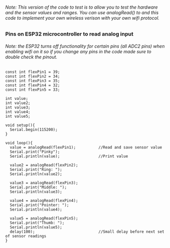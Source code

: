 ###### Note: This version of the code to test is to allow you to test the hardware and the sensor values and ranges. You can use analogRead() to and this code to implement your own wireless verison with your own wifi protocol.

### Pins on ESP32 microcontroller to read analog input 
###### Note: the ESP32 turns off functionality for certain pins (all ADC2 pins) when enabling wifi on it so if you change any pins in the code made sure to double check the pinout. 

    const int flexPin1 = 39; 
    const int flexPin2 = 34; 
    const int flexPin3 = 35; 
    const int flexPin4 = 32; 
    const int flexPin5 = 33; 
    
    int value; 
    int value2; 
    int value3; 
    int value4; 
    int value5; 
    
    void setup(){
      Serial.begin(115200); 
    }
    
    void loop(){
      value = analogRead(flexPin1);          //Read and save sensor value 
      Serial.print("Pinky"); 
      Serial.println(value);                 //Print value
    
      value2 = analogRead(flexPin2);         
      Serial.print("Ring: ");
      Serial.println(value2);       
    
      value3 = analogRead(flexPin3);         
      Serial.print("Middle: ");
      Serial.println(value3);       
    
      value4 = analogRead(flexPin4);        
      Serial.print("Pointer: ");
      Serial.println(value4);       
    
      value5 = analogRead(flexPin5);       
      Serial.print("Thumb: ");
      Serial.println(value5);       
      delay(100);                            //Small delay before next set of sensor readings
    }
